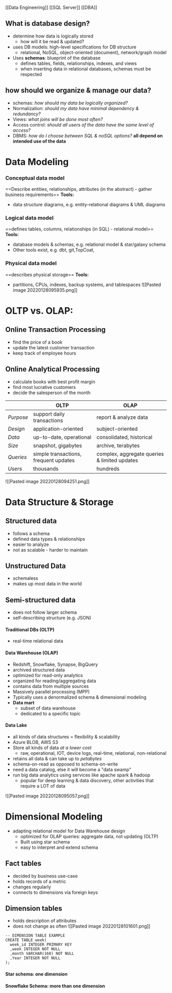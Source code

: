[[Data Engineering]] [[SQL Server]] [[DBA]]
## What is database design?
- determine how data is logically stored
  - how will it be read & updated?
- uses DB models: high-level specifications for DB structure
  - relational, NoSQL, object-oriented (document), network/graph model
- Uses **schemas**: blueprint of the database
  - defines tables, fields, relationships, indexes, and views
  - when inserting data in relational databases, schemas must be respected

## how should we organize & manage our data?
- schemas: *how should my data be logically organized?*
- Normalization: *should my data have minimal dependency & redundancy?*
- Views: *what joins will be done most often?*
- Access control: *should all users of the data have the same level of access?*
- DBMS: *how do I choose between SQL & noSQL options?*
**all depend on intended use of the data**

# Data Modeling
### Conceptual data model
==Describe entities, relationships, attributes (in the abstract) - gather business requirements==
**Tools:**
- data structure diagrams, e.g. entity-relational diagrams & UML diagrams
### Logical data model
==defines tables, columns, relationships (in SQL) - relational model==
**Tools:**
- database models & schemas, e.g. relational model & star/galaxy schema
- Other tools exist, e.g. dbt, git,TopCoat,
### Physical data model
==describes physical storage==
**Tools:**
- partitions, CPUs, indexes, backup systems, and tablespaces
![[Pasted image 20220128095935.png]]

# OLTP vs. OLAP:
## Online Transaction Processing
- find the price of a book
- update the latest customer transaction
- keep track of employee hours
## Online Analytical Processing
- calculate books with best profit margin
- find most lucrative customers
- decide the salesperson of the month

|           | OLTP                                  | OLAP                                         |
| --------- | ------------------------------------- | -------------------------------------------- |
| *Purpose* | support daily transactions            | report & analyze data                        |
| *Design*  | application-oriented                  | subject-oriented                             |
| *Data*    | up-to-date, operational               | consolidated, historical                     |
| *Size*    | snapshot, gigabytes                   | archive, terabytes                           |
| *Queries* | simple transactions, frequent updates | complex, aggregate queries & limited updates |
| *Users*   | thousands                             | hundreds                                     |

![[Pasted image 20220128094251.png]]

# Data Structure & Storage
## Structured data
- follows a schema
- defined data types & relationships
- easier to analyze
- not as scalable - harder to maintain
## Unstructured Data
- schemaless
- makes up most data in the world
## Semi-structured data
- does not follow larger schema
- self-describing structure (e.g. JSON)

#### Traditional DBs (OLTP)
- real-time relational data
#### Data Warehouse (OLAP)
- Redshift, Snowflake, Synapse, BigQuery
- archived structured data
- optimized for read-only analytics
- organized for reading/aggregating data
- contains data from multiple sources
- Massively parallel processing (MPP)
- Typically uses a denormalized schema & dimensional modeling
- **Data mart**
  - subset of data warehouse
  - dedicated to a specific topic
#### Data Lake
- all kinds of data structures = flexibility & scalability
- Azure BLOB, AWS S3
- Store all kinds of data *at a lower cost*
  - raw, operational, IOT, device logs, real-time, relational, non-relational
- retains all data & can take up to *petabytes*
- schema-on-read as opposed to schema-on-write
- need a data catalog, else it will become a "data swamp"
- run big data analytics using services like apache spark & hadoop
  - popular for deep learning & data discovery, other activities that require a LOT of data

![[Pasted image 20220128095057.png]]

# Dimensional Modeling
- adapting relational model for Data Warehouse design
  - optimized for OLAP queries: aggregate data, not updating (OLTP)
  - Built using star schema
  - easy to interpret and extend schema
## Fact tables
  - decided by business use-case
  - holds records of a metric
  - changes regularly
  - connects to dimensions via foreign keys
## Dimension tables
- holds description of attributes
- does not change as often
![[Pasted image 20220128101601.png]]

```
-- DIMENSION TABLE EXAMPLE
CREATE TABLE week(
  week_id INTEGER PRIMARY KEY
  ,week INTEGER NOT NULL
  ,month VARCHAR(160) NOT NULL
  ,Year INTEGER NOT NULL
);
```

#### Star schema: one dimension
#### Snowflake Schema: more than one dimension
